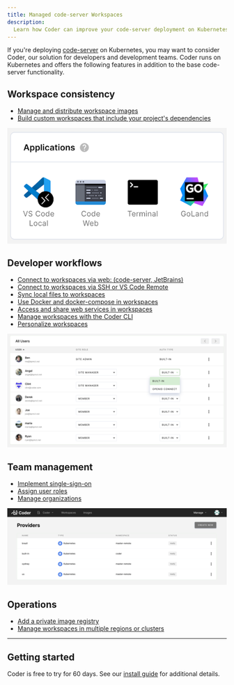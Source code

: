 ```yaml
---
title: Managed code-server Workspaces
description:
  Learn how Coder can improve your code-server deployment on Kubernetes.
---
```


If you're deploying [code-server](https://github.com/coder/code-server) on
Kubernetes, you may want to consider Coder, our solution for developers and
development teams. Coder runs on Kubernetes and offers the following features in
addition to the base code-server functionality.

## Workspace consistency

- [Manage and distribute workspace images](https://coder.com/docs/images)
- [Build custom workspaces that include your project's dependencies](https://coder.com/docs/images/structure)

![Coder Dashboard](../../assets/guides/deployments/applications.png)

## Developer workflows

- [Connect to workspaces via web: (code-server, JetBrains)](https://coder.com/docs/workspaces/editors#jetbrains-ides-in-the-browser)
- [Connect to workspaces via SSH or VS Code Remote](https://coder.com/docs/workspaces/ssh)
- [Sync local files to workspaces](https://coder.com/docs/cli/file-sync)
- [Use Docker and docker-compose in workspaces](https://coder.com/docs/workspaces/cvms)
- [Access and share web services in workspaces](https://coder.com/docs/workspaces/devurls)
- [Manage workspaces with the Coder CLI](https://coder.com/docs/cli)
- [Personalize workspaces](https://coder.com/docs/workspaces/personalization)

![User management icon](../../assets/guides/deployments/manage-users.png)

## Team management

- [Implement single-sign-on](https://coder.com/docs/admin/access-control#openid-connect)
- [Assign user roles](https://coder.com/docs/admin/access-control/user-roles)
- [Manage organizations](https://coder.com/docs/admin/access-control/organizations)

![Workspace providers](../../assets/admin/workspace-providers-admin.png)

## Operations

- [Add a private image registry](https://coder.com/docs/admin/registries)
- [Manage workspaces in multiple regions or clusters](https://coder.com/docs/admin/workspace-management/workspace-providers)

<hr />

## Getting started

Coder is free to try for 60 days. See our
[install guide](https://coder.com/docs/setup) for additional details.
